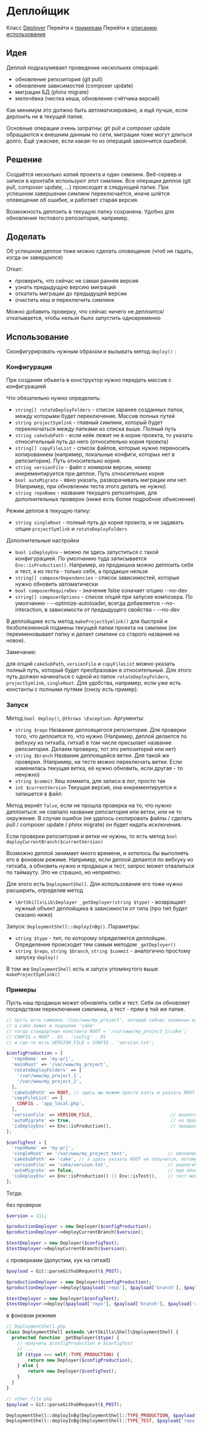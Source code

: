 # Деплойщик
Класс [Deployer](Deployer.php)
Перейти к [примерам](#examples)
Перейти к [описанию использования](#usage)

## Идея
Деплой подразумевает проведение нескольких операций:
* обновление репозитория (git pull)
* обновление зависимостей (composer update)
* миграции БД (phinx migrate)
* мелочёвка (чистка кеша, обновление счётчика версий)

Как минимум это должно быть автоматизировано, а ещё лучше, если дерлоить не в текущей папке.

Основные операции очень затратны: git pull и composer update обращаются к внешним данным по сети, миграции тоже могут длиться долго. Ещё ужаснее, если какая-то из операций закончится ошибкой.

## Решение
Создаётся несколько копий проекта и один симлинк. Веб-сервер и записи в кронтабе используют этот симлинк. Все операции деплоя (git pull, composer update, ...) происходят в следующей папке. При успешном завершении симлинк переключается, иначе шлётся оповещение об ошибке, и работает старая версия.

Возможность деплоить в текущую папку сохранена. Удобно для обновления тестового репозитория, например.

## Доделать
Об успешном деплое тоже можно сделать оповещение (чтоб не гадать, когда он завершился)

Откат:
* проверить, что сейчас не самая ранняя версия
* узнать предыдущую версию миграций
* откатить миграции до предыдущей версии
* очистить кеш и переключить симлинк

Можно добавить проверку, что сейчас ничего не деплоится/откатывается, чтобы нельзя было запустить одновременно
## <a name="usage"></a>Использование

Сконфигурировать нужным образом и вызывать метод `deploy()` :

### Конфигурация
При создании объекта в конструктор нужно передать массив с конфигурацией

Что обязательно нужно определить:
* `string[] rotateDeployFolders` - список заранее созданных папок, между которыми будет переключение. Массив полных путей
* `string projectSymlink` - главный симлинк, который будет переключаться между папками из списка выше. Полный путь
* `string cakeSubPath` - если кейк лежит не в корне проекта, то указать относительный путь до него (относительно корня проекта)
* `string[] copyFileList` - список файлов, которые нужно переносить копированием (например, локальные конфиги, которых нет в репозитории). Путь относительно корня.
* `string versionFile` - файл с номером версии, номер инкрементируется при деплое. Путь относительно корня
* `bool autoMigrate` - явно указать, разворачивать миграции или нет. (Например, при обновлении теста этого делать не нужно)
* `string repoName` - название текущего репозитория, для дополнительных проверок (ниже есть более подробное объяснение)

Режим деплоя в текущую папку:
* `string singleRoot` - полный путь до корня проекта, и не задавать опции `projectSymlink` и `rotateDeployFolders`  

Дополнительные настройки
* `bool isDeployEnv` - можно ли здесь запуститься с такой конфигурацией. По умолчанию туда записывается `Env::isProduction()`. Например, из продакшна можно деплоить себя и тест, а из теста - только себя, а продакшн нельзя
* `string[] composerDependencies` - список зависимостей, которые нужно обновить автоматически
* `bool composerRequireDev` - значение false означает опцию --no-dev
* `string[] composerOptions` - список опций при запуске композера. По умолчанию - --optimize-autoloader, всегда добавляется --no-interaction, в зависимости от предыдущего свойства - --no-dev

В деплойщике есть метод `makeProjectSymlink()` для быстрой и безболезненной подмены текущей папки проекта на симлинк (он переименовывает папку и делает симлинк со старого названия на новое).

Замечание:

для опций `cakeSubPath`, `versionFile` и `copyFileList` можно указать полный путь, который будет преобразован в относительный. Для этого путь должен начинаться с одной из папок `rotateDeployFolders`, `projectSymlink`, `singleRoot`.
Для удобства, например, если уже есть константы с полными путями (снизу есть пример).

### Запуск
Метод `bool deploy()`, `@throws \Exception`. Аргументы:
* `string $repo` Название деплоящегося репозитория. Для проверки того, что деплоится то, что нужно (Например, деплой делается по вебхуку из гитхаба, гитхаб в том числе присылает название репозитория. Делаем проверку, тот это репозиторий или нет)
* `string $branch` Название деплоящейся ветки. Для такой же проверки. (Например, на тесте можно переключать ветки. Если изменилась текущая ветка, её нужно обновить, если другая - то ненужно)
* `string $commit` Хеш коммита, для записи в лог, просто так
* `int $currentVersion` Текущая версия, она инкрементируется и запишется в файл.

Метод вернёт `false`, если не прошла проверка на то, что нужно деплоиться: не совпало название репозитория или ветки, или не то окружение.
В случае ошибок (не удалось скопировать файлы / сделать pull / composer update / phinx migrate) он будет кидать исключения.

Если проверки репозитория и ветки не нужны, то есть метод `bool deployCurrentBranch($currentVersion)`

Возможно деплой занимает много времени, и хотелось бы выполнять его в фоновом режиме. Например, если деплой делается по вебхуку из гитхаба, а обновить нужно и продакшн и тест, запрос может отвалиться по таймауту. Это не страшно, но неприятно.

Для этого есть `DeploymentShell`. Для использования его тоже нужно расширить, определив метод
* `\ArtSkills\Lib\Deployer _getDeployer(string $type)` - возвращает нужный объект деплойщика в зависимости от типа (про тип будет сказано ниже)

Запуск: `DeploymentShell::deployInBg()`. Параметры:
* `string $type` - тип, по которому определяется деплойщик. Определение происходит тем самым методом `_getDeployer()`
* `string $repo`, `string $branch`, `string $commit` - аналогично простому запуску `deploy()`

В том же `DeploymentShell` есть и запуск упомянутого выше `makeProjectSymlink()`

### <a name="examples"></a>Примеры
Пусть наш продакшн может обновлять себя и тест. Себя он обновляет посредством переключения симлинка, а тест - прям в той же папке.
```php
// пусть есть симлинк '/var/www/my_project', который сейчас залинкан на '/var/www/my_project_1'
// а cake лежит в подпапке 'cake'
// тогда стандартная константа ROOT = '/var/www/my_project_1/cake'; 
// CONFIG = ROOT . DS . 'config' . DS
// и где-то есть VERSION_FILE = CONFIG . 'version.txt';

$configProduction = [
  'repoName' => 'my-prj',
  'mainRoot' => '/var/www/my_project',
  'rotateDeployFolders' => [
	'/var/www/my_project_1',
	'/var/www/my_project_2',
  ],
  'cakeSubPath' => ROOT, // здесь мы можем просто взять и указать ROOT и от него отрежется '/var/www/my_project_1/', т.к. он есть в списке rotateDeployFolders 
  'copyFileList' => [
	CONFIG . 'app_local.php',
  ],
  'versionFile' => VERSION_FILE,                             // аналогично cakeSubPath, путь отрежется
  'autoMigrate' => true,                                     // на продакшне миграции запускаем
  'isDeployEnv' => Env::isProduction(),                      // продакшн можно деплоить только из продакшна
];

$configTest = [
  'repoName' => 'my-prj',
  'singleRoot' => '/var/www/my_project_test',               // обновление в эту папку, без симлинков и переключений
  'cakeSubPath' => 'cake', // а здесь указать ROOT не получится, потому что из такой конфигурации непонятно, как получить относительный путь
  'versionFile' => 'cake/version.txt',                      // аналогично, только относительный путь
  'autoMigrate' => false,                                   // при обновлении теста миграции запускать не стоит
  'isDeployEnv' => Env::isProduction() || Env::isTest(),    // тест можно обновить из продакшна или из теста
];
```

Тогда:

без проверок
```php
$version = 111;

$productionDeployer = new Deployer($configProduction);
$productionDeployer->deployCurrentBranch($version);

$testDeployer = new Deployer($configTest);
$testDeployer->deployCurrentBranch($version);
```

с проверками (допустим, хук на гитхаб)
```php
$payload = Git::parseGithubRequest($_POST);

$productionDeployer = new Deployer($configProduction);
$productionDeployer->deploy($payload['repo'], $payload['branch'], $payload['commit'], $version);

$testDeployer = new Deployer($configTest);
$testDeployer->deploy($payload['repo'], $payload['branch'], $payload['commit'], $version);
```

в фоновом режиме
```php
// DeploymentShell.php
class DeploymentShell extends \ArtSkills\Shell\DeploymentShell {
  protected function _getDeployer($type) {
    // получить $configProduction и $configTest
    // ...
    if ($type === self::TYPE_PRODUCTION) {
		return new Deployer($configProduction);
	} else {
		return new Deployer($configTest);
	}
  }
}

// other_file.php
$payload = Git::parseGithubRequest($_POST);

DeploymentShell::deployInBg(DeploymentShell::TYPE_PRODUCTION, $payload['repo'], $payload['branch'], $payload['commit']);
DeploymentShell::deployInBg(DeploymentShell::TYPE_TEST, $payload['repo'], $payload['branch'], $payload['commit']);
```



